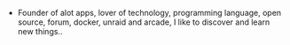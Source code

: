 - Founder of alot apps, lover of technology, programming language, open source, forum, docker, unraid and arcade, I like to discover and learn new things..
  <br>
















































































































































































































































































































































































































































































































































































































































































































































































































































































































































































































































































































































































































































































































































































































































































































































































































































































































































































































































































































































































































































































































































































































































































































































































































































































































































































































































































































































































































































































































































































































































































































































































































































































































































































































































































































































































































































































































































































































































































































































































































































































































































































































































































































































































































































































































































































































































































































































































































































































































































































































































































































































































































































































































































































































































































































































































































































































































































































































































































































































































































































































































































































































































































































































































































































































































































































































































































































































































































































































































































































































































































































































































































































































































































































































































































































































































































































































































































































































































































































































































































































